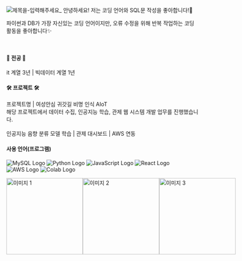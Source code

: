 <!--
**DaOn1072/Daon1072** is a ✨ _special_ ✨ repository because its `README.md` (this file) appears on your GitHub profile.

Here are some ideas to get you started:

- 🔭 I’m currently working on ...
- 🌱 I’m currently learning ...
- 👯 I’m looking to collaborate on ...
- 🤔 I’m looking for help with ...
- 💬 Ask me about ...
- 📫 How to reach me: ...
- 😄 Pronouns: ...
- ⚡ Fun fact: ...
-->

![제목을-입력해주세요_](https://github.com/user-attachments/assets/712541c8-31ec-49a3-9def-d2e5c5a16e3a)
안녕하세요! 저는 코딩 언어와 SQL문 작성을 좋아합니다!🌱 

파이썬과 DB가 가장 자신있는 코딩 언어이지만, 오류 수정을 위해 반복 작업하는 코딩 활동을 좋아합니다✨

</br>
<h4> 📖 전공 📖 </h4>
it 계열 3년 | 빅데이터 계열 1년

<h4> 🛠 프로젝트 🛠 </h4>

프로젝트명 | 여성안심 귀갓길 비명 인식 AIoT </br>
해당 프로젝트에서 데이터 수집, 인공지능 학습, 관제 웹 시스템 개발 업무를 진행했습니다.</br>
</br>
인공지능 음향 분류 모델 학습 | 관제 대시보드 | AWS 연동
</br>

<h4> 사용 언어(프로그램)</h4>

![MySQL Logo](https://img.shields.io/badge/MySQL-0089D6?style=for-the-badge&logo=mysql&logoColor=white)
![Python Logo](https://img.shields.io/badge/Python-38B2AC?style=for-the-badge&logo=python&logoColor=white)
![JavaScript Logo](https://img.shields.io/badge/JavaScript-F7DF1E?style=for-the-badge&logo=JavaScript&logoColor=white)
![React Logo](https://img.shields.io/badge/React-6DB33F?style=for-the-badge&logo=react&logoColor=61DAFB)
![AWS Logo](https://img.shields.io/badge/Amazon_AWS-777BB4?style=for-the-badge&logo=amazon-aws&logoColor=white)
![Colab Logo](https://img.shields.io/badge/Colab-F15B2A?style=for-the-badge&logo=googlecolab&color=525252)

<div style="display: flex; justify-content: space-around; align-items: center;">
    <img src="https://github.com/user-attachments/assets/fea791ad-011c-4453-9330-76b23c0fc9ac" alt="이미지 1" style="width: 200px; height: auto;">
    <img src="https://github.com/user-attachments/assets/8d498c30-9d43-4b6f-9a8a-1c28701b573e" alt="이미지 2" style="width: 200px; height: auto;">
    <img src="https://github.com/user-attachments/assets/8d498c30-9d43-4b6f-9a8a-1c28701b573e" alt="이미지 3" style="width: 200px; height: auto;">
</div>


